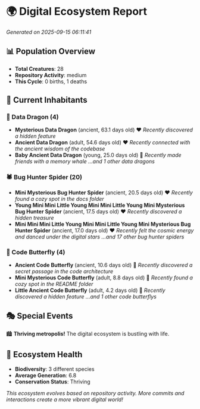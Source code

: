 # 🌍 Digital Ecosystem Report
*Generated on 2025-09-15 06:11:41*

## 📊 Population Overview
- **Total Creatures**: 28
- **Repository Activity**: medium
- **This Cycle**: 0 births, 1 deaths

## 👥 Current Inhabitants

### 🐉 Data Dragon (4)
- **Mysterious Data Dragon** (ancient, 63.1 days old) ❤️
  *Recently discovered a hidden feature*
- **Ancient Data Dragon** (adult, 54.6 days old) ❤️
  *Recently connected with the ancient wisdom of the codebase*
- **Baby Ancient Data Dragon** (young, 25.0 days old) 💚
  *Recently made friends with a memory whale*
  *...and 1 other data dragons*

### 🕷️ Bug Hunter Spider (20)
- **Mini Mysterious Bug Hunter Spider** (ancient, 20.5 days old) ❤️
  *Recently found a cozy spot in the docs folder*
- **Young Mini Mini Little Young Mini Mini Little Young Mini Mysterious Bug Hunter Spider** (ancient, 17.5 days old) ❤️
  *Recently discovered a hidden treasure*
- **Mini Mini Mini Little Young Mini Mini Little Young Mini Mysterious Bug Hunter Spider** (ancient, 17.0 days old) ❤️
  *Recently felt the cosmic energy and danced under the digital stars*
  *...and 17 other bug hunter spiders*

### 🦋 Code Butterfly (4)
- **Ancient Code Butterfly** (ancient, 10.6 days old) 💛
  *Recently discovered a secret passage in the code architecture*
- **Mini Mysterious Code Butterfly** (adult, 8.8 days old) 💚
  *Recently found a cozy spot in the README folder*
- **Little Ancient Code Butterfly** (adult, 4.2 days old) 💚
  *Recently discovered a hidden feature*
  *...and 1 other code butterflys*

## 🎭 Special Events

🏙️ **Thriving metropolis!** The digital ecosystem is bustling with life.

## 🔬 Ecosystem Health
- **Biodiversity**: 3 different species
- **Average Generation**: 6.8
- **Conservation Status**: Thriving

*This ecosystem evolves based on repository activity. More commits and interactions create a more vibrant digital world!*